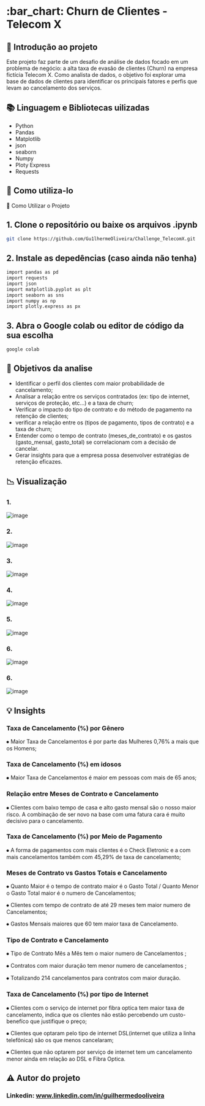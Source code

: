 <h1> :bar_chart: Churn de Clientes - Telecom X</h1>

## :round_pushpin: Introdução ao projeto
Este projeto faz parte de um desafio de análise de dados focado em um problema de negócio: a alta taxa de evasão de clientes (Churn) na empresa fictícia Telecom X. Como analista de dados, o objetivo foi explorar uma base de dados de clientes para identificar os principais fatores e perfis que levam ao cancelamento dos serviços.

## :books: Linguagem e Bibliotecas uilizadas
* Python
* Pandas
* Matplotlib
* json
* seaborn
* Numpy
* Ploty Express
* Requests
  
## :notebook_with_decorative_cover: Como utiliza-lo
🚀 Como Utilizar o Projeto

## 1. Clone o repositório ou baixe os arquivos .ipynb
```bash
git clone https://github.com/Gu1lhermeOliveira/Challenge_TelecomX.git
````

## 2. Instale as depedências (caso ainda não tenha)
```bash
import pandas as pd
import requests
import json
import matplotlib.pyplot as plt
import seaborn as sns
import numpy as np
import plotly.express as px
````

## 3. Abra o Google colab ou editor de código da sua escolha
```bash
google colab
````

## :dart: Objetivos da analise

* Identificar o perfil dos clientes com maior probabilidade de cancelamento;
* Analisar a relação entre os serviços contratados (ex: tipo de internet, serviços de proteção, etc...) e a taxa de churn;
* Verificar o impacto do tipo de contrato e do método de pagamento na retenção de clientes;
* verificar a relação entre os (tipos de pagamento, tipos de contrato) e a taxa de churn;
* Entender como o tempo de contrato (meses_de_contrato) e os gastos (gasto_mensal, gasto_total) se correlacionam com a decisão de cancelar.
* Gerar insights para que a empresa possa desenvolver estratégias de retenção eficazes.

## :chart_with_downwards_trend: Visualização
### 1. 
![image](images/meses_contrato_e_cancelamento.png)

### 2.
![image](images/taxa_cancelamento_meses_contrato.png)

### 3. 
![image](images/tipo_pagamento_cancelamento.png)

### 4.
![image](images/meses_contrato_gastos_totais_e_cancelamento.png)

### 5.
![image](images/meses_contrato_gastos_mensais_e_cancelamento.png)

### 6.
![image](images/boxplot.png)

### 6.
![image](images/tipo_internet_cancelamento.png)

## :bulb: Insights

<h3> Taxa de Cancelamento (%) por Gênero</h3>

⦁  Maior Taxa de Cancelamentos é por parte das Mulheres 0,76% a mais que os Homens;

<h3> Taxa de Cancelamento (%) em idosos </h3>

⦁  Maior Taxa de Cancelamentos é maior em pessoas com mais de 65 anos;

<h3> Relação entre Meses de Contrato e Cancelamento </h3>

⦁  Clientes com baixo tempo de casa e alto gasto mensal são o nosso maior risco. A combinação de ser novo na base com uma fatura cara é muito decisivo para o cancelamento. 

<h3> Taxa de Cancelamento (%) por Meio de Pagamento </h3>

⦁  A forma de pagamentos com mais clientes é o Check Eletronic e a com mais cancelamentos também com 45,29% de taxa de cancelamento;

<h3> Meses de Contrato vs Gastos Totais e Cancelamento </h3>

⦁	Quanto Maior é o tempo de contrato maior é o Gasto Total / Quanto Menor o Gasto Total maior é o numero de Cancelamentos;

⦁	Clientes com tempo de contrato de até 29 meses tem maior numero de Cancelamentos;

⦁	Gastos Mensais maiores que 60 tem maior taxa de Cancelamento.

<h3> Tipo de Contrato e Cancelamento </h3>

⦁	Tipo de Contrato Mês a Mês tem o maior numero de Cancelamentos ;

⦁	 Contratos com maior duração tem menor numero de cancelamentos ;

⦁	 Totalizando 214 cancelamentos para contratos com maior duração.

<h3>Taxa de Cancelamento (%) por tipo de Internet</h3>

⦁	Clientes com o serviço de internet por fibra optica tem maior taxa de cancelamento, indica que os clientes não estão percebendo um custo-benefíco que justifique o preço;

⦁	Clientes que optaram pelo tipo de internet DSL(internet que utiliza a linha telefônica) são os que menos cancelaram;

⦁	Clientes que não optarem por serviço de internet tem um cancelamento menor ainda em relação ao DSL e Fibra Optica.




## ⚠️ Autor do projeto

### Linkedin: www.linkedin.com/in/guilhermedooliveira
